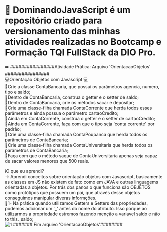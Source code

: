 # 🥇 DominandoJavaScript é um repositório criado para versionamento das minhas atividades realizadas no Bootcamp e Formação TQI FullStack da DIO Pro.

➡️ ################Atividade Prática: Arquivo 'OrientacaoObjetos' ################<br>
💻Orientação Objetos com Javascript 💻<br>
🥇Crie a classe ContaBancaria, que possui os parâmetros agencia, numero, tipo e saldo;<br>
🥇Dentro de ContaBancaria, construa o getter e o setter de saldo;<br>
🥇Dentro de ContaBancaria, crie os métodos sacar e depositar;<br>
🥇Crie uma classe-filha chamada ContaCorrente que herda todos esses parâmetros e ainda possua o parâmetro cartaoCredito;<br>
🥇Ainda em ContaCorrente, construa o getter e o setter de cartaoCredito;<br>
🥇Ainda em ContaCorrente, faça com que o tipo seja 'conta corrente' por padrão;<br>
🥇Crie uma classe-filha chamada ContaPoupanca que herda todos os parâmetros de ContaBancaria;<br>
🥇Crie uma classe-filha chamada ContaUniversitaria que herda todos os parâmetros de ContaBancaria;<br>
🥇Faça com que o método saque de ContaUniversitaria apenas seja capaz de sacar valores menores que 500 reais.<br>


ℹ️O que eu aprendi? <br>
 -> Aprendi conceitos sobre orientação objetos com Javascript, basicamente as classes em JS não existem de fato como em JAVA  e outras linguagems orientadas a objetos.
Por trás dos panos o que funciona são OBJETOS como protótipos que possuem um pai, que através desse objetos conseguimos manipular diveras informções.<br>
🥷1- Na prática quando utilizamos Getters e Setters das propriedades, podemos
adicionar um '_' antes do nome do atributo. Isso porque ao utilizarmos a 
propriedade estremos fazendo menção a variavel saldo  e não to this._saldo;<br>
![1](https://github.com/user-attachments/assets/d9b9f8c8-f9a6-459d-a8bb-a2b479926445)
  ####### Fim arquivo 'OrientacaoObjetos'######## 
